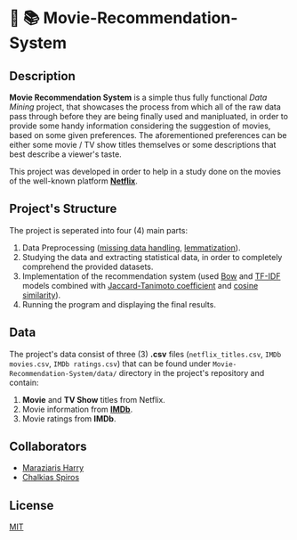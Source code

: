 # :mag_right: :books: Movie-Recommendation-System

## Description
**Movie Recommendation System** is a simple thus fully functional *Data Mining* project, that showcases the process from which all of the raw data pass through before they are being finally used and manipluated, in order to provide some handy information considering the suggestion of movies, based on some given preferences. The aforementioned preferences can be either some movie / TV show titles themselves or some descriptions that best describe a viewer's taste.

This project was developed in order to help in a study done on the movies of the well-known platform
[**Netflix**](https://en.wikipedia.org/wiki/Netflix).

## Project's Structure
The project is seperated into four (4) main parts:
1. Data Preprocessing ([missing data handling](https://en.wikipedia.org/wiki/Missing_data), [lemmatization](https://en.wikipedia.org/wiki/Lemmatisation)).
2. Studying the data and extracting statistical data, in order to completely comprehend the provided datasets.
3. Implementation of the recommendation system (used [Bow](https://en.wikipedia.org/wiki/Bag-of-words_model) and [TF-IDF](https://en.wikipedia.org/wiki/Tf%E2%80%93idf) models combined with [Jaccard-Tanimoto coefficient](https://en.wikipedia.org/wiki/Jaccard_index) and [cosine similarity](https://en.wikipedia.org/wiki/Cosine_similarity)).
4. Running the program and displaying the final results.

## Data
The project's data consist of three (3) **.csv** files (`netflix_titles.csv`, `IMDb movies.csv`, `IMDb ratings.csv`) that can be found under `Movie-Recommendation-System/data/` directory in the project's repository and contain:
1. **Movie** and **TV Show** titles from Netflix.
2. Movie information from [**IMDb**](https://en.wikipedia.org/wiki/IMDb).
3. Movie ratings from **IMDb**.

## Collaborators
* [Maraziaris Harry](https://github.com/cmaraziaris)
* [Chalkias Spiros](https://github.com/spChalk)

## License
[MIT](https://choosealicense.com/licenses/mit/)
